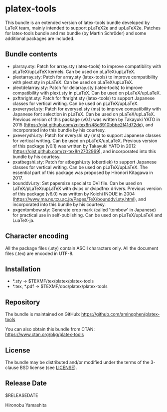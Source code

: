 # platex-tools

This bundle is an extended version of latex-tools bundle developed
by LaTeX team, mainly intended to support pLaTeX2e and upLaTeX2e.
Patches for latex-tools bundle and ms bundle (by Martin Schröder)
and some additional packages are included.

## Bundle contents

- plarray.sty:
    Patch for array.sty (latex-tools) to improve
    compatibility with pLaTeX/upLaTeX kernels.
    Can be used on pLaTeX/upLaTeX.
- plextarray.sty:
    Patch for array.sty (latex-tools) to improve
    compatibility with plext.sty in pLaTeX.
    Can be used on pLaTeX/upLaTeX.
- plextdelarray.sty:
    Patch for delarray.sty (latex-tools) to improve
    compatibility with plext.sty in pLaTeX.
    Can be used on pLaTeX/upLaTeX.
- pxftnright.sty:
    Patch for ftnright.sty (latex-tools) to support
    Japanese classes for vertical writing.
    Can be used on pLaTeX/upLaTeX.
- pxeverysel.sty:
    Patch for everysel.sty (ms) to improve
    compatibility with Japanese font selection in pLaTeX.
    Can be used on pLaTeX/upLaTeX.
    Previous version of this package (v0.1) was written by
    Takayuki YATO in 2015
    (https://gist.github.com/zr-tex8r/48c6910bbbe2f41d72de),
    and incorporated into this bundle by his courtesy.
- pxeveryshi.sty:
    Patch for everyshi.sty (ms) to support
    Japanese classes for vertical writing.
    Can be used on pLaTeX/upLaTeX.
    Previous version of this package (v0.1) was written by
    Takayuki YATO in 2012
    (https://gist.github.com/zr-tex8r/2702969),
    and incorporated into this bundle by his courtesy.
- pxatbegshi.sty:
    Patch for atbegshi.sty (oberdiek) to support
    Japanese classes for vertical writing.
    Can be used on pLaTeX/upLaTeX.
    The essential part of this package was proposed by
    Hironori Kitagawa in 2017.
- bounddvi.sty:
    Set papersize special to DVI file.
    Can be used on LaTeX/pLaTeX/upLaTeX
    with dvips or dvipdfmx drivers.
    Previous version of this package (v6.0) was written by
    Koichi INOUE in 2004
    (https://www.ma.ns.tcu.ac.jp/Pages/TeX/bounddvi.sty.html),
    and incorporated into this bundle by his courtesy.
- pxgentombow.sty:
    Generate crop mark (called 'tombow' in Japanese) for
    practical use in self-publishing.
    Can be used on pLaTeX/upLaTeX and LuaTeX-ja.

## Character encoding

All the package files (.sty) contain ASCII characters only.
All the document files (.tex) are encoded in UTF-8.

## Installation

- *.sty -> $TEXMF/tex/platex/platex-tools
- *.tex, *.pdf -> $TEXMF/doc/platex/platex-tools

## Repository

The bundle is maintained on GitHub:
  https://github.com/aminophen/platex-tools

You can also obtain this bundle from CTAN:
  https://www.ctan.org/pkg/platex-tools

## License

The bundle may be distributed and/or modified under the terms of
the 3-clause BSD license (see [LICENSE](./LICENSE)).

## Release Date

$RELEASEDATE

Hironobu Yamashita
